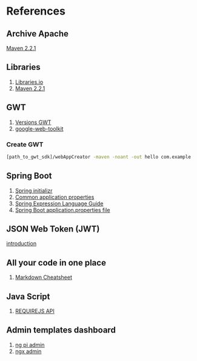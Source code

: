 # References

## Archive Apache
[Maven 2.2.1](https://archive.apache.org/dist/maven/binaries/) 

## Libraries
1. [Libraries.io](https://libraries.io/)
2. [Maven 2.2.1](https://archive.apache.org/dist/maven/binaries/) 

## GWT
1. [Versions GWT](http://www.gwtproject.org/versions.html)
2. [google-web-toolkit](https://code.google.com/archive/p/google-web-toolkit/downloads)

### Create GWT
``` bash
[path_to_gwt_sdk]/webAppCreator -maven -noant -out hello com.example
```
## Spring Boot
1. [Spring initializr](https://start.spring.io)
2. [Common application properties](https://docs.spring.io/spring-boot/docs/1.2.x/reference/html/common-application-properties.html)
3. [Spring Expression Language Guide](https://www.baeldung.com/spring-expression-language)
4. [Spring Boot application.properties file](http://dolszewski.com/spring/spring-boot-application-properties-file/) 

## JSON Web Token (JWT)
[introduction](https://jwt.io/introduction/)

## All your code in one place
1. [Markdown Cheatsheet](https://github.com/tchapi/markdown-cheatsheet/blob/master/README.md)

## Java Script 
1. [REQUIREJS API](https://requirejs.org/docs/api.html)

## Admin templates dashboard
1. [ng pi admin](https://github.com/bknds/ng-pi-admin)
2. [ngx admin](https://github.com/akveo/ngx-admin)
